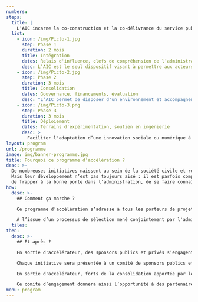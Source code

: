 ```yaml
---
numbers:
steps:
  title: |
    L’AIC incarne la co-construction et la co-délivrance du service public avec la société civile.
  list:
    - icon: /img/Picto-1.jpg
      step: Phase 1
      duration: 2 mois
      title: Intégration
      dates: Relais d'influence, clefs de compréhension de l’administration
      desc: L’AIC est le seul dispositif visant à permettre aux acteurs issus de la société civile de mieux appréhender l'administration et ses relais pour INTEGRER son action avec un service public donné.
    - icon: /img/Picto-2.jpg
      step: Phase 2
      duration: 3 mois
      title: Consolidation
      dates: Gouvernance, financements, évaluation
      desc: "L’AIC permet de disposer d'un environnement et accompagnement partenarial clé en main pour CONSOLIDER les fondamentaux de l'association."
    - icon: /img/Picto-3.png
      step: Phase 3
      duration: 3 mois
      title: Déploiement
      dates: Terrains d'expérimentation, soutien en ingénierie
      desc: >
        Faciliter l'adaptation d’une innovation sociale ou numérique à un service public pour assurer son DÉPLOIEMENT AU PLUS PRÈS DES USAGERS.
layout: program
url: /programme
image: img/banner-programme.jpg
title: Pourquoi ce programme d'accélération ?
desc: >-
  De nombreuses initiatives naissent au sein de la société civile et relèvent de l’intérêt général.
  Mais leur développement n’est pas toujours aisé : il est parfois compliqué d’accéder aux ressources publiques utiles,
  de frapper à la bonne porte dans l’administration, de se faire connaître, reconnaître ou distribuer par les services ou les agents de l’État...
how:
  desc: >-
    ## Comment ça marche ?

    Ce programme d'accélération s’adresse à tous les porteurs de projets d’intérêt général de la société civile , quel que soit leur statut : individus ou associations, à condition que les initiatives soient en cohérence avec les valeurs du service public et qu’elles contribuent au bien commun, sans donner lieu à une captation de valeur exclusive par leurs créateurs.

    A l’issue d’un processus de sélection mené conjointement par l'administration et un jury de citoyens, les projets retenus seront accélérés durant quelques mois. Pendant cette période, l'équipe interministérielle de l'Accélérateur mobilise les ressources de l'administration pour accompagner les projets en deux phases.
  tiles:
then:
  desc: >-
    ## Et après ?

    En sortie d'accélérateur, des sponsors publics et privés s’engagent pour la suite du projet

    Chaque initiative sera présentée à un comité de sponsors publics et privés susceptibles de s’engager pour accompagner son développement.

    En sortie d'accélérateur, forts de la consolidation apportée par le programme, les porteurs de projets seront préparés à ce pitch final qui leur permettra de présenter les prochaines étapes et perspectives de développement de leur initiative.

    Ce comité d’engagement donnera ainsi l’opportunité à des partenaires internes ou externes à l’administration de se prononcer sur leur souhait de voir le projet se poursuivre et de contribuer à ce changement d’échelle. Ces contributions pourront prendre des formes diverses : soutien financier, apport d’expertise et de compétences, relais de distribution, mobilisation de communautés et de réseaux de contributeurs, internationalisation etc.
menu: program
---
```


